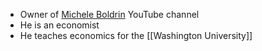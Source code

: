 - Owner of [Michele Boldrin](https://youtube.com/@MicheleBoldrin) YouTube channel
- He is an economist
- He teaches economics for the [[Washington University]]